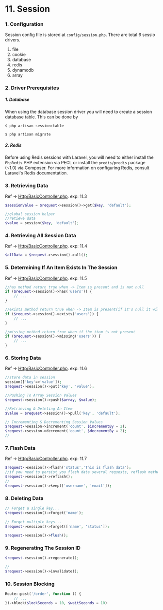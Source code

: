 # 11. Session

### 1. Configuration
Session config file is stored at `config/session.php`.
There are total 6 sessio drivers.
1. file
2. cookie
3. database
4. redis
5. dynamodb
6. array

### 2. Driver Prerequisites

##### 1. Database
When using the database session driver you will need to create a session database table. This can be done by 
```
$ php artisan session:table

$ php artisan migrate
```

##### 2. Redis
Before using Redis sessions with Laravel, you will need to either install the `PhpRedis` PHP extension via PECL 
or install the `predis/predis` package (~1.0) via Composer. For more information on configuring Redis, consult
Laravel's Redis documentation.

### 3. Retrieving Data

Ref -> [Http/BasicController.php](../app/Http/Controllers/BasicController.php). exp: 11.3
```php 
$sessionValue = $request->session()->get($key, 'default');

//global session helper
//retieve data
$value = session($key, 'default');
```

### 4. Retrieving All Session Data

Ref -> [Http/BasicController.php](../app/Http/Controllers/BasicController.php). exp: 11.4
```php
$allData = $request->session()->all();
```

### 5. Determining If An Item Exists In The Session
Ref -> [Http/BasicController.php](../app/Http/Controllers/BasicController.php). exp: 11.5
```php
//has method return true when -> Item is present and is not null
if ($request->session()->has('users')) {
    // ...
}

//exists method return true when -> Item is present(if it's null it will return true)
if ($request->session()->exists('users')) {
    // ...
}

//missing method return true when if the item is not present
if ($request->session()->missing('users')) {
    // ...
}
```

### 6. Storing Data
Ref -> [Http/BasicController.php](../app/Http/Controllers/BasicController.php). exp: 11.6
```php
//store data in session
session(['key'=>'value']);
$request->session()->put('key', 'value');

//Pushing To Array Session Values
$request->session()->push($array, $value);

//Retrieving & Deleting An Item
$value = $request->session()->pull('key', 'default');

// Incrementing & Decrementing Session Values
$request->session->increment('count', $incrementBy = 2);
$request->session->decrement('count', $decrementBy = 2);
//
```

### 7. Flash Data
Ref -> [Http/BasicController.php](../app/Http/Controllers/BasicController.php). exp: 11.7
```php
$request->session()->flash('status','This is flash data');
//if you need to persist you flash data several requests, reflash method will do it.
$request->session()->reflash();
//
$request->session()->keep(['username', 'email']);
```

### 8. Deleting Data

```php 
// Forget a single key...
$request->session()->forget('name');
 
// Forget multiple keys...
$request->session()->forget(['name', 'status']);
 
$request->session()->flush();
```

### 9. Regenerating The Session ID

```php
$request->session()->regenerate();

//
$request->session()->invalidate();
```

### 10. Session Blocking

```php
Route::post('/order', function () {
    // ...
})->block($lockSeconds = 10, $waitSeconds = 10)
```